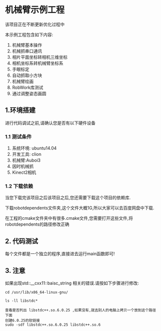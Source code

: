 # 机械臂示例工程

该项目正在不断更新优化过程中

本示例工程包含如下内容:
1. 机械臂基本操作
2. 机械抓串口通讯
3. 相片平面坐标转相机三维坐标
4. 相机坐标系转机械臂坐标系
5. 手眼标定
6. 自动抓取小方块
7. 机械臂绘画
8. RobWork库测试
9. 通过调整姿态画圆


## 1.环境搭建
进行代码调试之前,请确认您是否有以下硬件设备
### 1.1 测试条件
1. 系统环境: ubuntu14.04
2. 开发工具: clion
3. 机械臂:Auboi3
4. 因时机械抓
5. Kinect2相机

### 1.2 下载依赖
当您下载完该项目之后该项目之后,您还需要下载这个项目的依赖库.

下载robotdependents文件夹,这个文件大概1G,所以大家可以去百度网盘中下载.

在工程的cmake文件夹中有很多.cmake文件,您需要打开这些文件,将robotdependents的路径修改正确


## 2. 代码测试
每个文件都是一个独立的程序,直接进去运行main函数即可!
## 3. 注意
如果出现std::__cxx11::baisc_string 相关的错误.请按如下步骤进行修改:
```
cd /usr/lib/x86_64-linux-gnu/

ls -ll libstdc*

查看是否列出 libstdc++.so.6.0.25 ,如果没有,就去别人的电脑上拷贝一个放到这个路径下面
创建6.0.25的软链接
sudo -sdf libstdc++.so.6.0.25 libstdc++.so.6 
```